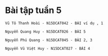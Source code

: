 # Bài tập tuần 5

	Vũ Tô Thanh Hoài - N15DCAT042 - BÀI ví dụ , 1
	
	Nguyễn Quang Huy - N15DCAT026 - BÀI 5
	
	Nguyễn Phú Quang - N15DCAT045 - BÀI 2, 3
	
	Nguyễn Vũ Việt Huy - N15DCAT027 - BÀI 4
